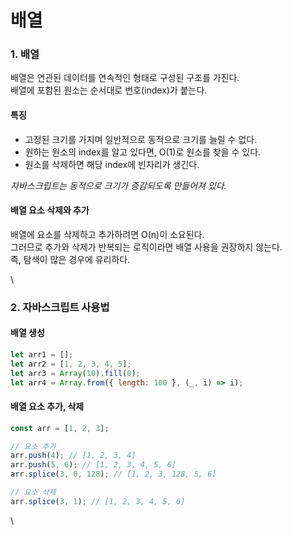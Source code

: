 # 배열

### 1. 배열

배열은 연관된 데이터를 연속적인 형태로 구성된 구조를 가진다.\
배열에 포함된 원소는 순서대로 번호(index)가 붙는다.

#### 특징

* 고정된 크기를 가지며 일반적으로 동적으로 크기를 늘릴 수 없다.
* 원하는 원소의 index를 알고 있다면, O(1)로 원소를 찾을 수 있다.
* 원소를 삭제하면 해당 index에 빈자리가 생긴다.

_자바스크립트는 동적으로 크기가 증감되도록 만들어져 있다._

#### 배열 요소 삭제와 추가

배열에 요소를 삭제하고 추가하려면 O(n)이 소요된다.\
그러므로 추가와 삭제가 반복되는 로직이라면 배열 사용을 권장하지 않는다.\
즉, 탐색이 많은 경우에 유리하다.

\


### 2. 자바스크립트 사용법

#### 배열 생성

```javascript
let arr1 = [];
let arr2 = [1, 2, 3, 4, 5];
let arr3 = Array(10).fill(0);
let arr4 = Array.from({ length: 100 }, (_, i) => i);
```

#### 배열 요소 추가, 삭제

```javascript
const arr = [1, 2, 3];

// 요소 추가
arr.push(4); // [1, 2, 3, 4]
arr.push(5, 6); // [1, 2, 3, 4, 5, 6]
arr.splice(3, 0, 128); // [1, 2, 3, 128, 5, 6]

// 요소 삭제
arr.splice(3, 1); // [1, 2, 3, 4, 5, 6]
```

\

